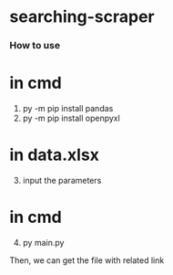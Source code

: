 # searching-scraper

### How to use

# in cmd
1. py -m pip install pandas
2. py -m pip install openpyxl


# in data.xlsx
3. input the parameters


# in cmd
4. py main.py

Then, we can get the file with related link
